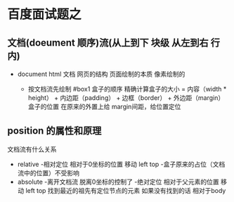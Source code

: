 # 百度面试题之

## 文档(doeument 顺序)流(从上到下 块级 从左到右 行内)
- document html 文档
  网页的结构
  页面绘制的本质 像素绘制的

  - 按文档流先绘制 #box1 
    盒子的顺序
    精确计算盒子的大小 = 内容（width * height） + 内边距（padding） + 边框（border） + 外边距（margin）
    盒子的位置 在原来的外置上给 margin间距，给位置定位

## position 的属性和原理
文档流有什么关系
- relative
  -相对定位  相对于0坐标的位置 移动 left top
  -盒子原来的占位（文档流中的位置）不受影响
- absolute
  -离开文档流 脱离0坐标的控制了
  -绝对定位  相对于父元素的位置 移动 left top
   找到最近的祖先有定位节点的元素
   如果没有找到的话 相对于body